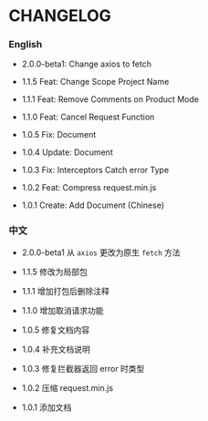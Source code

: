 # CHANGELOG

### English

- 2.0.0-beta1: Change axios to fetch

- 1.1.5 Feat: Change Scope Project Name

- 1.1.1 Feat: Remove Comments on Product Mode

- 1.1.0 Feat: Cancel Request Function

- 1.0.5 Fix: Document

- 1.0.4 Update: Document

- 1.0.3 Fix: Interceptors Catch error Type

- 1.0.2 Feat: Compress request.min.js

- 1.0.1 Create: Add Document (Chinese)

### 中文

- 2.0.0-beta1 从 `axios` 更改为原生 `fetch` 方法

- 1.1.5 修改为局部包

- 1.1.1 增加打包后删除注释

- 1.1.0 增加取消请求功能

- 1.0.5 修复文档内容

- 1.0.4 补充文档说明

- 1.0.3 修复拦截器返回 error 时类型

- 1.0.2 压缩 request.min.js

- 1.0.1 添加文档
